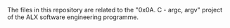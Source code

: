 The files in this repository are related to the "0x0A. C - argc, argv" project
of the ALX software engineering programme.
